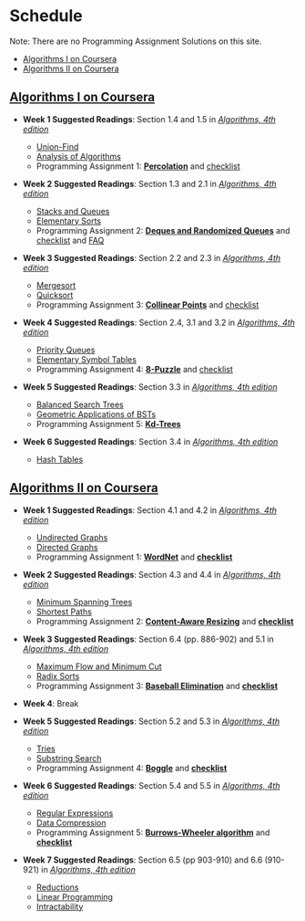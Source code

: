 # Schedule
Note: There are no Programming Assignment Solutions on this site.

  * [Algorithms I on Coursera](#algorithms-i-on-coursera)
  * [Algorithms II on Coursera](#algorithms-ii-on-coursera)

## [Algorithms I on Coursera](https://www.coursera.org/course/algs4partI)

* **Week 1 Suggested Readings**: Section 1.4 and 1.5 in [*Algorithms, 4th edition*](http://smile.amazon.com/Algorithms-4th-Robert-Sedgewick/dp/032157351X/ref=sr_1_1?s=books&ie=UTF8&qid=1441459738&sr=1-1&keywords=sedgewick&refinements=p_n_feature_browse-bin%3A2656020011&pebp=1441459739425&perid=0C83SQQ1YFJ62VWHF9C0)
  * [Union-Find](README_Union_Find.md)
  * [Analysis of Algorithms](README_Analysis_of_Algorithms.md)
  * Programming Assignment 1: [**Percolation**](http://htmlpreview.github.com/?https://github.com/dvklopfenstein/PrincetonAlgorithms/blob/master/thirdparty/hw1/Programming_Assignment_1_Percolation.html)
  and [checklist](http://htmlpreview.github.com/?https://github.com/dvklopfenstein/PrincetonAlgorithms/blob/master/thirdparty/hw1/Programming_Assignment_1_Checklist_Percolation.html)

* **Week 2 Suggested Readings**: Section 1.3 and 2.1 in [*Algorithms, 4th edition*](http://smile.amazon.com/Algorithms-4th-Robert-Sedgewick/dp/032157351X/ref=sr_1_1?s=books&ie=UTF8&qid=1441459738&sr=1-1&keywords=sedgewick&refinements=p_n_feature_browse-bin%3A2656020011&pebp=1441459739425&perid=0C83SQQ1YFJ62VWHF9C0)
  * [Stacks and Queues](README_StacksQueues.md)
  * [Elementary Sorts](README_Elementary_Sorts.md)
  * Programming Assignment 2: [**Deques and Randomized Queues**](http://htmlpreview.github.com/?https://github.com/dvklopfenstein/PrincetonAlgorithms/blob/master/thirdparty/hw2/Programming_Assignment_2_Randomized_Queues_and_Deques.html)
  and
[checklist](http://htmlpreview.github.com/?https://github.com/dvklopfenstein/PrincetonAlgorithms/blob/master/thirdparty/hw2/Programming_Assignment_2_Checklist_Randomized_Queues_and_Dequeues.html) and
[FAQ](http://www.cs.princeton.edu/courses/archive/fall11/cos226/checklist/queues.html)


* **Week 3 Suggested Readings**: Section 2.2 and 2.3 in [*Algorithms, 4th edition*](http://smile.amazon.com/Algorithms-4th-Robert-Sedgewick/dp/032157351X/ref=sr_1_1?s=books&ie=UTF8&qid=1441459738&sr=1-1&keywords=sedgewick&refinements=p_n_feature_browse-bin%3A2656020011&pebp=1441459739425&perid=0C83SQQ1YFJ62VWHF9C0)
  * [Mergesort](README_Mergesort.md)
  * [Quicksort](README_Quicksort.md)
  * Programming Assignment 3: [**Collinear Points**](http://htmlpreview.github.com/?https://github.com/dvklopfenstein/PrincetonAlgorithms/blob/master/thirdparty/hw3/Programming_Assignment_3_Pattern_Recognition_Assignment.html)
  and [checklist](http://htmlpreview.github.com/?https://github.com/dvklopfenstein/PrincetonAlgorithms/blob/master/thirdparty/hw3/Programming_Assignment_3_Checklist_Pattern_Recognition.html)

* **Week 4 Suggested Readings**: Section 2.4, 3.1 and 3.2 in [*Algorithms, 4th edition*](http://smile.amazon.com/Algorithms-4th-Robert-Sedgewick/dp/032157351X/ref=sr_1_1?s=books&ie=UTF8&qid=1441459738&sr=1-1&keywords=sedgewick&refinements=p_n_feature_browse-bin%3A2656020011&pebp=1441459739425&perid=0C83SQQ1YFJ62VWHF9C0)
  * [Priority Queues](README_PriorityQueues.md)
  * [Elementary Symbol Tables](../notebooks/ElemSymbolTbls.ipynb)
  * Programming Assignment 4: [**8-Puzzle**](http://htmlpreview.github.com/?https://github.com/dvklopfenstein/PrincetonAlgorithms/blob/master/thirdparty/hw4/8-Puzzle_Programming_Assignment.html)
  and [checklist](http://htmlpreview.github.com/?https://github.com/dvklopfenstein/PrincetonAlgorithms/blob/master/thirdparty/hw4/Programming_Assignment_4_Checklist_8_Puzzle.html)

* **Week 5 Suggested Readings**: Section 3.3 in [*Algorithms, 4th edition*](http://smile.amazon.com/Algorithms-4th-Robert-Sedgewick/dp/032157351X/ref=sr_1_1?s=books&ie=UTF8&qid=1441459738&sr=1-1&keywords=sedgewick&refinements=p_n_feature_browse-bin%3A2656020011&pebp=1441459739425&perid=0C83SQQ1YFJ62VWHF9C0)
  * [Balanced Search Trees](README_BST.md)
  * [Geometric Applications of BSTs](README_BST_geom.md)
  * Programming Assignment 5: [**Kd-Trees**](http://htmlpreview.github.com/?https://github.com/dvklopfenstein/PrincetonAlgorithms/blob/master/thirdparty/hw5/Programming_Assignment_5_Kd-Trees.html)

* **Week 6 Suggested Readings**: Section 3.4 in [*Algorithms, 4th edition*](http://smile.amazon.com/Algorithms-4th-Robert-Sedgewick/dp/032157351X/ref=sr_1_1?s=books&ie=UTF8&qid=1441459738&sr=1-1&keywords=sedgewick&refinements=p_n_feature_browse-bin%3A2656020011&pebp=1441459739425&perid=0C83SQQ1YFJ62VWHF9C0)
  * [Hash Tables](README_HashTables.md)


## [Algorithms II on Coursera](https://www.coursera.org/course/algs4partII)

* **Week 1 Suggested Readings**: Section 4.1 and 4.2 in [*Algorithms, 4th edition*](http://smile.amazon.com/Algorithms-4th-Robert-Sedgewick/dp/032157351X/ref=sr_1_1?s=books&ie=UTF8&qid=1441459738&sr=1-1&keywords=sedgewick&refinements=p_n_feature_browse-bin%3A2656020011&pebp=1441459739425&perid=0C83SQQ1YFJ62VWHF9C0)
  * [Undirected Graphs](README_Undirected_Graphs.md)     
  * [Directed Graphs](README_Directed_Graphs.md)    
  * Programming Assignment 1: [**WordNet**](http://htmlpreview.github.com/?https://github.com/dvklopfenstein/PrincetonAlgorithms/blob/master/thirdparty/a2_hw1/COS_226_Programming_Assignment_1_WordNet.html)
  and [**checklist**](http://htmlpreview.github.com/?https://github.com/dvklopfenstein/PrincetonAlgorithms/blob/master/thirdparty/a2_hw1/Programming_Assignment_1_Checklist_WordNet.html)

* **Week 2 Suggested Readings**: Section 4.3 and 4.4 in [*Algorithms, 4th edition*](http://smile.amazon.com/Algorithms-4th-Robert-Sedgewick/dp/032157351X/ref=sr_1_1?s=books&ie=UTF8&qid=1441459738&sr=1-1&keywords=sedgewick&refinements=p_n_feature_browse-bin%3A2656020011&pebp=1441459739425&perid=0C83SQQ1YFJ62VWHF9C0)
  * [Minimum Spanning Trees](README_Minimum_Spanning_Trees.md)
  * [Shortest Paths](README_Shortest_Paths.md)
  * Programming Assignment 2: [**Content-Aware Resizing**](http://htmlpreview.github.com/?https://github.com/dvklopfenstein/PrincetonAlgorithms/blob/master/thirdparty/a2_hw2/Programming_Assignment_2_Seam_Carving.html)
  and [**checklist**](http://htmlpreview.github.com/?https://github.com/dvklopfenstein/PrincetonAlgorithms/blob/master/thirdparty/a2_hw2/Programming_Assignment_2_Checklist_Seam_Carving.html)

* **Week 3 Suggested Readings**: Section 6.4 (pp. 886-902) and 5.1 in [*Algorithms, 4th edition*](http://smile.amazon.com/Algorithms-4th-Robert-Sedgewick/dp/032157351X/ref=sr_1_1?s=books&ie=UTF8&qid=1441459738&sr=1-1&keywords=sedgewick&refinements=p_n_feature_browse-bin%3A2656020011&pebp=1441459739425&perid=0C83SQQ1YFJ62VWHF9C0)
  * [Maximum Flow and Minimum Cut](README_Maximum_Flow_and_Minimum_Cut.md)
  * [Radix Sorts](README_Radix_Sorts.md)
  * Programming Assignment 3: [**Baseball Elimination**](http://htmlpreview.github.com/?https://github.com/dvklopfenstein/PrincetonAlgorithms/blob/master/thirdparty/a2_hw3/Programming_Assignment_3_Baseball_Elimination.html)
  and [**checklist**](http://htmlpreview.github.com/?https://github.com/dvklopfenstein/PrincetonAlgorithms/blob/master/thirdparty/a2_hw3/Programming_Assignment_Checklist_Baseball_Elimination.html)

* **Week 4**: Break

* **Week 5 Suggested Readings**: Section 5.2 and 5.3 in [*Algorithms, 4th edition*](http://smile.amazon.com/Algorithms-4th-Robert-Sedgewick/dp/032157351X/ref=sr_1_1?s=books&ie=UTF8&qid=1441459738&sr=1-1&keywords=sedgewick&refinements=p_n_feature_browse-bin%3A2656020011&pebp=1441459739425&perid=0C83SQQ1YFJ62VWHF9C0)
  * [Tries](README_Tries.md)
  * [Substring Search](README_Substring_Search.md)
  * Programming Assignment 4: [**Boggle**](http://htmlpreview.github.com/?https://github.com/dvklopfenstein/PrincetonAlgorithms/blob/master/thirdparty/a2_hw4/Programming_Assignment_4_Boggle.html)
  and [**checklist**](http://htmlpreview.github.com/?https://github.com/dvklopfenstein/PrincetonAlgorithms/blob/master/thirdparty/a2_hw4/Programming_Assignment_Checklist_Boggle.html)

* **Week 6 Suggested Readings**: Section 5.4 and 5.5 in [*Algorithms, 4th edition*](http://smile.amazon.com/Algorithms-4th-Robert-Sedgewick/dp/032157351X/ref=sr_1_1?s=books&ie=UTF8&qid=1441459738&sr=1-1&keywords=sedgewick&refinements=p_n_feature_browse-bin%3A2656020011&pebp=1441459739425&perid=0C83SQQ1YFJ62VWHF9C0)
  * [Regular Expressions](README_Regular_Expressions.md)
  * [Data Compression](README_Data_Compression.md)
  * Programming Assignment 5: [**Burrows-Wheeler algorithm**](http://htmlpreview.github.com/?https://github.com/dvklopfenstein/PrincetonAlgorithms/blob/master/thirdparty/a2_hw5/Programming_Assignment_5_Burrows_Wheeler_Data_Compression_Algorithm.html)
  and [**checklist**](http://htmlpreview.github.com/?https://github.com/dvklopfenstein/PrincetonAlgorithms/blob/master/thirdparty/a2_hw5/Programming_Assignment_Checklist_Burrows_Wheeler_Data_Compression.html)

* **Week 7 Suggested Readings**: Section 6.5 (pp 903-910) and 6.6 (910-921) in [*Algorithms, 4th edition*](http://smile.amazon.com/Algorithms-4th-Robert-Sedgewick/dp/032157351X/ref=sr_1_1?s=books&ie=UTF8&qid=1441459738&sr=1-1&keywords=sedgewick&refinements=p_n_feature_browse-bin%3A2656020011&pebp=1441459739425&perid=0C83SQQ1YFJ62VWHF9C0)
  * [Reductions](README_Reductions.md)
  * [Linear Programming](README_Linear_Programming.md)
  * [Intractability](README_Intractability.md)



